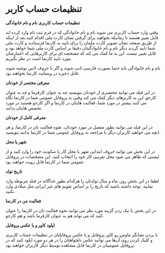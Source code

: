 # تنظیمات حساب کاربر


**تنظیمات حساب کاربری**
**نام و نام خانوادگی**

وقتی وارد حساب کاربری می شوید نام و نام خانوادگی که در فرم ثبت نام وارد کرده اید قابل تغییر هستند تا زمانیکه بخواهید برای گرفتن نشان کارت ملی اقدام کنید.بعد از اینکه از طریق صفحه نشان تصویر کارت ملیتان را برای تایید به کارنما فرستادید و کارت ملی شما تایید گردید دیگر نام و نام خانوادگیتان دقیقا بر اساس کارت ملی شما خواهد بود و قابل تغییر نیست. این به ما کمک می کند که مشخصه ای برای کاربرهایی که اعتبارشان مورد تایید کارنما است در نظر بگیریم.

نام و نام خانوادگی باید حتما بصورت فارسی تایپ شوند و اگر با حروف لاتین نوشته شوند قابل ذخیره در وبسایت کارنما نخواهند بود.

**معرفی مختصر از خودتان**

در این فیلد می توانید مختصری از خودتان بنویسید چه به عنوان کارفرما و چه به عنوان کارجو. این به کاربرهای دیگر کمک می کند وقتی به پروفایل عمومی شما در کارنما نگاه می کنند بیشتر در مورد شما، فعالیت هایتان در کارنما و اگر کارجو هستید در مورد تخصص هایتان بدانند.

**معرفی کامل از خودتان**

در این فیلد می توانید بطور مفصل در مورد خودتان، نحوه فعالیت تان در کارنما، و هر انچه می خواهید کاربران دیگر با مراجعه به پروفایل عمومی شما در کارنما بدانند بنویسید.

**شهر یا محل**

در این بخش می توانید حروف ابتدایی شهر یا محل کار یا سکونت خود را وارد کنید و از لیستی که ظاهر می شود محل تقریبی کار خود را انتخاب کنید. این مشخصات در پروفایل عمومی شما در کارنما قابل رویت خواهند بود.

**تاریخ تولد**

لطفا در این بخش روز، ماه و سال تولدتان را هرکدام بطور جداگانه در فیلد مربوطه وارد نمایید. توجه داشته باشید که تاریخ را بر اساس تقویم های غیر ایرانی مثل میلادی وارد نکنید.

**فعالیت من در کارنما**

در این بخش با تیک زدن گزینه مورد نظر می توانید نحوه فعالیت تان در کارنما را عنوان کنید که می تواند هم به عنوان کارفرما باشد و هم کارجو.

**اپلود کاور و یا عکس پروفایل**

با بردن نشانگر ماوس رو کاور پروفایل و یا عکس پروفایلتان در تنظیمات حساب کاربری و کلیک کردن روی آن‌ها می توانید عکس دلخواهتان را در هر دو مورد اپلود کنید که در پروفایل عمومیتان در کارنما قابل مشاهده توسط دیگر کاربران خواهند بود.